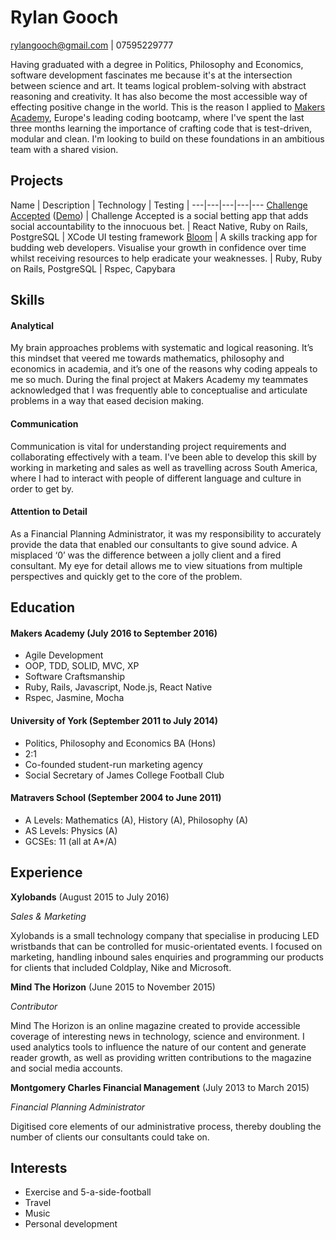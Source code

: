 # Rylan Gooch

rylangooch@gmail.com | 07595229777

Having graduated with a degree in Politics, Philosophy and Economics, software development fascinates me because it's at the intersection between science and art. It teams logical problem-solving with abstract reasoning and creativity. It has also become the most accessible way of effecting positive change in the world. This is the reason I applied to [Makers Academy](www.makersacademy.com), Europe's leading coding bootcamp, where I've spent the last three months learning the importance of crafting code that is test-driven, modular and clean. I'm looking to build on these foundations in an ambitious team with a shared vision.

## Projects

Name | Description | Technology | Testing |
---|---|---|---|---
 [Challenge Accepted](https://github.com/challenge-accepted-team) ([Demo](https://vimeo.com/182997446)) | Challenge Accepted is a social betting app that adds social accountability to the innocuous bet. | React Native, Ruby on Rails, PostgreSQL | XCode UI testing framework
 [Bloom](https://github.com/thehappinessproject/happiness_project) | A skills tracking app for budding web developers. Visualise your growth in confidence over time whilst receiving resources to help eradicate your weaknesses. | Ruby, Ruby on Rails, PostgreSQL | Rspec, Capybara

## Skills

#### Analytical

My brain approaches problems with systematic and logical reasoning. It’s this mindset that veered me towards mathematics, philosophy and economics in academia, and it’s one of the reasons why coding appeals to me so much. During the final project at Makers Academy my teammates acknowledged that I was frequently able to conceptualise and articulate problems in a way that eased decision making.

#### Communication

Communication is vital for understanding project requirements and collaborating effectively with a team. I've been able to develop this skill by working in marketing and sales as well as travelling across South America, where I had to interact with people of different language and culture in order to get by.

#### Attention to Detail

As a Financial Planning Administrator, it was my responsibility to accurately provide the data that enabled our consultants to give sound advice. A misplaced ‘0’ was the difference between a jolly client and a fired consultant. My eye for detail allows me to view situations from multiple perspectives and quickly get to the core of the problem.

## Education

#### Makers Academy (July 2016 to September 2016)

- Agile Development
- OOP, TDD, SOLID, MVC, XP
- Software Craftsmanship
- Ruby, Rails, Javascript, Node.js, React Native
- Rspec, Jasmine, Mocha

#### University of York (September 2011 to July 2014)

- Politics, Philosophy and Economics BA (Hons)
- 2:1
- Co-founded student-run marketing agency
- Social Secretary of James College Football Club

#### Matravers School (September 2004 to June 2011)

- A Levels: Mathematics (A), History (A), Philosophy (A)
- AS Levels: Physics (A)
- GCSEs: 11 (all at A*/A)

## Experience

**Xylobands** (August 2015 to July 2016)

*Sales & Marketing*

Xylobands is a small technology company that specialise in producing LED wristbands that can be controlled for music-orientated events. I focused on marketing, handling inbound sales enquiries and programming our products for clients that included Coldplay, Nike and Microsoft.

**Mind The Horizon** (June 2015 to November 2015)

*Contributor*


Mind The Horizon is an online magazine created to provide accessible coverage of interesting news in technology, science and environment. I used analytics tools to influence the nature of our content and generate reader growth, as well as providing written contributions to the magazine and social media accounts.

**Montgomery Charles Financial Management** (July 2013 to March 2015)

*Financial Planning Administrator*

Digitised core elements of our administrative process, thereby doubling the number of clients our consultants could take on.

## Interests

- Exercise and 5-a-side-football
- Travel
- Music
- Personal development
